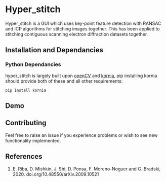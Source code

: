 # Hyper_stitch
Hyper_stitch is a GUI which uses key-point feature detection with RANSAC and ICP algorithms for stitching images together. This has been applied to stitching contiguous scanning electron diffraction datasets together.
## Installation and Dependancies
### Python Dependancies
hyper_stitch is largely built upon [openCV](https://opencv.org/) and [kornia](https://kornia.readthedocs.io/en/stable/),
pip installing kornia should provide both of these and all other requirements:
```
pip install kornia
```
## Demo

## Contributing
Feel free to raise an issue if you experience problems or wish to see new functionality implemented.

## References
1. E. Riba, D. Mishkin, J. Shi, D. Ponsa, F. Moreno-Noguer and G. Bradski, 2020. doi.org/10.48550/arXiv.2009.10521
